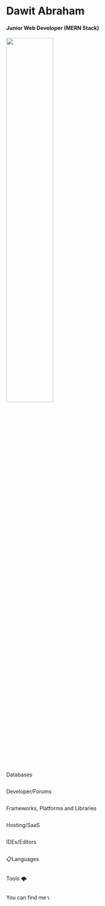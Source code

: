 # Dawit Abraham
<h4> Junior Web Developer (MERN Stack) </h4>
<img align="center" src="https://github-readme-stats.vercel.app/api?username=solo21-12&show_icons=true&theme=radical" width="50%" />
<div >
 <a href="https://portifolio-solo21-12.vercel.app">
<img alt="" src="https://img.shields.io/badge/Portfolio-%23000000.svg?style=for-the-badge&logo=firefox&logoColor=#FF7139"/>
</a>
<p>Databases</p>
<div style="display: flex;">
<img alt="" src="https://img.shields.io/badge/Firebase-039BE5?style=for-the-badge&logo=Firebase&logoColor=white"/>
<img alt="" src="https://img.shields.io/badge/MongoDB-%234ea94b.svg?style=for-the-badge&logo=mongodb&logoColor=white"/>
<img alt="" src="https://img.shields.io/badge/mysql-%2300f.svg?style=for-the-badge&logo=mysql&logoColor=white"/>
<img alt="" src="https://img.shields.io/badge/postgres-%23316192.svg?style=for-the-badge&logo=postgresql&logoColor=white"/>
<img alt="" src="https://img.shields.io/badge/sqlite-%2307405e.svg?style=for-the-badge&logo=sqlite&logoColor=white"/>
</div>
</div>
<p>Developer/Forums</p>
<div style="display: flex;">
 <a href="https://leetcode.com/DawitSolo/">
<img alt="" src="https://img.shields.io/badge/LeetCode-000000?style=for-the-badge&logo=LeetCode&logoColor=#d16c06"/>
</a>
<img alt="" src="https://img.shields.io/badge/-Hackerrank-2EC866?style=for-the-badge&logo=HackerRank&logoColor=white"/>
<img alt="" src="https://img.shields.io/badge/-Stackoverflow-FE7A16?style=for-the-badge&logo=stack-overflow&logoColor=white"/>
</div>

<p>Frameworks, Platforms and Libraries</p>
<div style="display: flex;">
<img alt="" src="https://img.shields.io/badge/-AntDesign-%230170FE?style=for-the-badge&logo=ant-design&logoColor=white"/>
<img alt="" src="https://img.shields.io/badge/bootstrap-%23563D7C.svg?style=for-the-badge&logo=bootstrap&logoColor=white"/>
<img alt="" src="https://img.shields.io/badge/jquery-%230769AD.svg?style=for-the-badge&logo=jquery&logoColor=white"/>
<img alt="" src="https://img.shields.io/badge/Next-black?style=for-the-badge&logo=next.js&logoColor=white"/>
<img alt="" src="https://img.shields.io/badge/tailwindcss-%2338B2AC.svg?style=for-the-badge&logo=tailwind-css&logoColor=white"/>
<img alt="" src="https://img.shields.io/badge/react-%2320232a.svg?style=for-the-badge&logo=react&logoColor=%2361DAFB"/>
<img alt="" src="https://img.shields.io/badge/express.js-%23404d59.svg?style=for-the-badge&logo=express&logoColor=%2361DAFB"/>
</div>
<p>Hosting/SaaS</p>
<div style="display: flex;">
<img alt="" src="https://img.shields.io/badge/Cloudflare-F38020?style=for-the-badge&logo=Cloudflare&logoColor=white"/>
<img alt="" src="https://img.shields.io/badge/heroku-%23430098.svg?style=for-the-badge&logo=heroku&logoColor=white"/>
<img alt="" src="https://img.shields.io/badge/vercel-%23000000.svg?style=for-the-badge&logo=vercel&logoColor=white"/>
</div>
<p>IDEs/Editors</p>
<div style="display: flex;">
<img alt="" src="https://img.shields.io/badge/pycharm-143?style=for-the-badge&logo=pycharm&logoColor=black&color=black&labelColor=green"/>
<img alt="" src="https://img.shields.io/badge/Visual%20Studio-5C2D91.svg?style=for-the-badge&logo=visual-studio&logoColor=white"/>
</div>
<p> 📋Languages</p>
<div style="display: flex;">
<img alt="" src="https://img.shields.io/badge/c++-%2300599C.svg?style=for-the-badge&logo=c%2B%2B&logoColor=white"/>
<img alt="" src="https://img.shields.io/badge/html5-%23E34F26.svg?style=for-the-badge&logo=html5&logoColor=white"/>
<img alt="" src="https://img.shields.io/badge/python-3670A0?style=for-the-badge&logo=python&logoColor=ffdd54"/>
<img alt="" src="https://img.shields.io/badge/typescript-%23007ACC.svg?style=for-the-badge&logo=typescript&logoColor=white"/>
<img alt="" src="https://img.shields.io/badge/javascript-%23323330.svg?style=for-the-badge&logo=javascript&logoColor=%23F7DF1E"/>

</div>
<p>Tools 🌩</p>
<div style="display: flex;">
<img alt="" src="https://img.shields.io/badge/Prisma-3982CE?style=for-the-badge&logo=Prisma&logoColor=white"/>
<img alt="" src="https://img.shields.io/badge/yarn-%232C8EBB.svg?style=for-the-badge&logo=yarn&logoColor=white"/>
<img alt="" src="https://img.shields.io/badge/NPM-%23000000.svg?style=for-the-badge&logo=npm&logoColor=white"/>
<img alt="" src="https://img.shields.io/badge/docker-%230db7ed.svg?style=for-the-badge&logo=docker&logoColor=white"/>
<img alt="" src="https://img.shields.io/badge/-jest-%23C21325?style=for-the-badge&logo=jest&logoColor=white"/>
<img alt="" src="https://img.shields.io/badge/git-%23F05033.svg?style=for-the-badge&logo=git&logoColor=white"/>
<img alt="" src="https://img.shields.io/badge/github-%23121011.svg?style=for-the-badge&logo=github&logoColor=white"/>
</div>
<p>You can find me 📞</p>
<div style="display: flex;">
<a href="mailto:dawitabrham0021@outlook.com">
<img alt="" src="https://img.shields.io/badge/Gmail-D14836?style=for-the-badge&logo=gmail&logoColor=white"/>
</a>
<a href="https://www.instagram.com/dawit.xvii/">
<img alt="" src="https://img.shields.io/badge/Instagram-%23E4405F.svg?style=for-the-badge&logo=Instagram&logoColor=white"/>
</a>
<a href="https://www.linkedin.com/in/dawit-abrham-b6b465216/">
<img alt="" src="https://img.shields.io/badge/linkedin-%230077B5.svg?style=for-the-badge&logo=linkedin&logoColor=white"/>
</a>
<a href="https://t.me/Daviabr">
<img alt="" src="https://img.shields.io/badge/Telegram-2CA5E0?style=for-the-badge&logo=telegram&logoColor=white"/>
</a>

</div>






